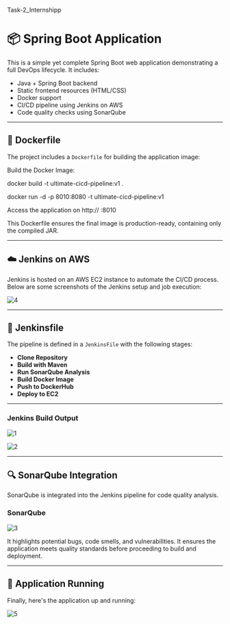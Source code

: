 Task-2_Internshipp


# 📦 Spring Boot Application

This is a simple yet complete Spring Boot web application demonstrating a full DevOps lifecycle. It includes:

- Java + Spring Boot backend
- Static frontend resources (HTML/CSS)
- Docker support
- CI/CD pipeline using Jenkins on AWS
- Code quality checks using SonarQube

---

## 🐳 Dockerfile

The project includes a `Dockerfile` for building the application image:

Build the Docker Image:

 docker build -t ultimate-cicd-pipeline:v1 .
 
 docker run -d -p 8010:8080 -t ultimate-cicd-pipeline:v1


Access the application on http:// <ip-address> :8010

This Dockerfile ensures the final image is production-ready, containing only the compiled JAR.


---

## ☁️ Jenkins on AWS

Jenkins is hosted on an AWS EC2 instance to automate the CI/CD process. Below are some screenshots of the Jenkins setup and job execution:


![4](https://github.com/user-attachments/assets/f87c0a69-66f7-40e6-8e5c-c9942966d138)


-------------------------------------------------------------------------------------------------------------------------------

## 📜 Jenkinsfile

The pipeline is defined in a `JenkinsFile` with the following stages:

- **Clone Repository**
- **Build with Maven**
- **Run SonarQube Analysis**
- **Build Docker Image**
- **Push to DockerHub**
- **Deploy to EC2**


-----------------------------------------------


### Jenkins Build Output

![1](https://github.com/user-attachments/assets/966f9411-ea3e-4c29-8517-d84bcefdd165)



![2](https://github.com/user-attachments/assets/ad2fbcc0-844f-435b-9ee8-dad946baadf2)



------------------------------------------------------------------------------------------- 


## 🔍 SonarQube Integration

SonarQube is integrated into the Jenkins pipeline for code quality analysis.

### SonarQube

![3](https://github.com/user-attachments/assets/943bd8e2-3599-4a77-bec5-6571b7e5c2bd)


It highlights potential bugs, code smells, and vulnerabilities. It ensures the application meets quality standards before proceeding to build and deployment.

---

## 🚀 Application Running

Finally, here's the application up and running:

![5](https://github.com/user-attachments/assets/61ba7186-3e51-4521-b887-6af5c1357cd7)
